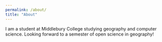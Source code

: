 ```yaml
---
permalink: /about/
title: "About"
---
```


I am a student at Middlebury College studying geography and computer science.
Looking forward to a semester of open science in geography!
